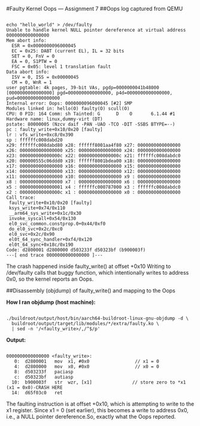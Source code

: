 #Faulty Kernel Oops — Assignment 7
##Oops log captured from QEMU


```

echo "hello_world" > /dev/faulty
Unable to handle kernel NULL pointer dereference at virtual address 0000000000000000
Mem abort info:
  ESR = 0x0000000096000045
  EC = 0x25: DABT (current EL), IL = 32 bits
  SET = 0, FnV = 0
  EA = 0, S1PTW = 0
  FSC = 0x05: level 1 translation fault
Data abort info:
  ISV = 0, ISS = 0x00000045
  CM = 0, WnR = 1
user pgtable: 4k pages, 39-bit VAs, pgdp=0000000041b48000
[0000000000000000] pgd=0000000000000000, p4d=0000000000000000, pud=0000000000000000
Internal error: Oops: 0000000096000045 [#2] SMP
Modules linked in: hello(O) faulty(O) scull(O)
CPU: 0 PID: 164 Comm: sh Tainted: G      D    O       6.1.44 #1
Hardware name: linux,dummy-virt (DT)
pstate: 80000005 (Nzcv daif -PAN -UAO -TCO -DIT -SSBS BTYPE=--)
pc : faulty_write+0x10/0x20 [faulty]
lr : vfs_write+0xc8/0x390
sp : ffffffc008dabd20
x29: ffffffc008dabd80 x28: ffffff8001aa4f80 x27: 0000000000000000
x26: 0000000000000000 x25: 0000000000000000 x24: 0000000000000000
x23: 000000000000000c x22: 000000000000000c x21: ffffffc008dabdc0
x20: 000000555c06ddd0 x19: ffffff8001bdea00 x18: 0000000000000000
x17: 0000000000000000 x16: 0000000000000000 x15: 0000000000000000
x14: 0000000000000000 x13: 0000000000000000 x12: 0000000000000000
x11: 0000000000000000 x10: 0000000000000000 x9 : 0000000000000000
x8 : 0000000000000000 x7 : 0000000000000000 x6 : 0000000000000000
x5 : 0000000000000001 x4 : ffffffc000787000 x3 : ffffffc008dabdc0
x2 : 000000000000000c x1 : 0000000000000000 x0 : 0000000000000000
Call trace:
 faulty_write+0x10/0x20 [faulty]
 ksys_write+0x74/0x110
 __arm64_sys_write+0x1c/0x30
 invoke_syscall+0x54/0x130
 el0_svc_common.constprop.0+0x44/0xf0
 do_el0_svc+0x2c/0xc0
 el0_svc+0x2c/0x90
 el0t_64_sync_handler+0xf4/0x120
 el0t_64_sync+0x18c/0x190
Code: d2800001 d2800000 d503233f d50323bf (b900003f) 
---[ end trace 0000000000000000 ]---
```
The crash happened inside faulty_write() at offset +0x10
Writing to /dev/faulty calls that buggy function, which intentionally writes to address 0x0, so the kernel reports an Oops.

##Disassembly (objdump) of faulty_write() and mapping to the Oops

**How I ran objdump (host machine):**

```

./buildroot/output/host/bin/aarch64-buildroot-linux-gnu-objdump -d \
  buildroot/output/target/lib/modules/*/extra/faulty.ko \
  | sed -n '/<faulty_write>/,/^$/p'
```

**Output:**

```

0000000000000000 <faulty_write>:
   0:  d2800001   mov  x1, #0x0                 // x1 = 0
   4:  d2800000   mov  x0, #0x0                 // x0 = 0
   8:  d503233f   paciasp
   c:  d50323bf   autiasp
  10:  b900003f   str  wzr, [x1]               // store zero to *x1  (x1 = 0x0)-CRASH HERE
  14:  d65f03c0   ret
```

The faulting instruction is at offset +0x10, which is attempting to write to the x1 register.
Since x1 = 0 (set earlier), this becomes a write to address 0x0, i.e., a NULL pointer dereference.So, exactly what the Oops reported.


